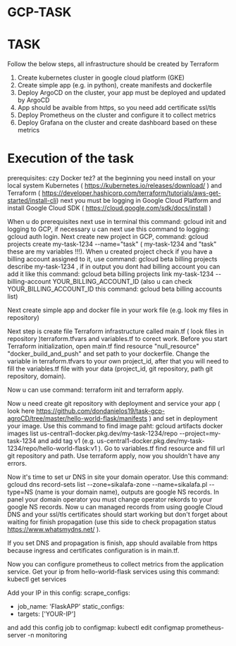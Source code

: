 # GCP-TASK
# TASK 
Follow the below steps, all infrastructure should be created by Terraform
1. Create kubernetes cluster in google cloud platform (GKE)
2. Create simple app (e.g. in python), create manifests and dockerfile
3. Deploy ArgoCD on the cluster, your app must be deployed and updated by ArgoCD
4. App should be avaible from https, so you need add certificate ssl/tls
5. Deploy Prometheus on the cluster and configure it to collect metrics
6. Deploy Grafana on the cluster and create dashboard based on these metrics
    
# Execution of the task

prerequisites: czy Docker też?
at the beginning you need install on your local system Kubernetes ( https://kubernetes.io/releases/download/ ) and Terraform ( https://developer.hashicorp.com/terraform/tutorials/aws-get-started/install-cli) next you must be logging in Google Cloud Platform and install Google Cloud SDK ( https://cloud.google.com/sdk/docs/install )


When u do prerequisites next use in terminal this command: gcloud init and logging to GCP, if necessary u can next use this command to logging: gcloud auth login. Next create new project in GCP, command: gcloud projects create my-task-1234 --name="task" ( my-task-1234 and "task" these are my variables !!!). When u created project check if you have a billing account assigned to it, use command: gcloud beta billing projects describe my-task-1234 , if in output you dont had billing account you can add it like this command: gcloud beta billing projects link my-task-1234 --billing-account YOUR_BILLING_ACCOUNT_ID  (also u can check YOUR_BILLING_ACCOUNT_ID this command: gcloud beta billing accounts list)

Next create simple app and docker file in your work file (e.g. look my files in repository)

Next step is create file Terraform infrastructure called main.tf ( look files in repository )terraform.tfvars and variables.tf to corect work. Before you start Terraform initialization, open main.tf find resource "null_resource" "docker_build_and_push" and set path to your dockerfile. Change the variable in terraform.tfvars to your own project_id, after that you will need to fill the variables.tf file with your data (project_id, git repository, path git repository, domain).

Now u can use command: terraform init and terraform apply. 

Now u need create git repository with deployment and service your app ( look here https://github.com/dondanielos19/task-gcp-agroCD/tree/master/hello-world-flask/manifests ) and set in deployment your image. Use this command to find image paht: gcloud artifacts docker images list us-central1-docker.pkg.dev/my-task-1234/repo --project=my-task-1234 and add tag v1 (e.g. us-central1-docker.pkg.dev/my-task-1234/repo/hello-world-flask:v1 ). Go to variables.tf find resource and fill url git repository and path. Use terraform apply, now you shouldn't have any errors. 

Now it's time to set ur DNS in site your domain operator. Use this command: gcloud dns record-sets list --zone=sikalafa-zone --name=sikalafa.pl --type=NS  (name is your domain name), outputs are google NS records. In panel your domain operator you must change operator rekords to your google NS records. Now u can managed records from using google Cloud DNS and your ssl/tls certificates should start working but don't forget about waiting for finish propagation (use this side to check propagation status https://www.whatsmydns.net/ ). 

If you set DNS and propagation is finish, app should available from https because ingress and certificates configuration is in main.tf.

Now you can configure prometheus to collect metrics from the application service. Get your ip from hello-world-flask services using this command: kubectl get services

Add your IP in this config:
scrape_configs:
- job_name: 'FlaskAPP'
static_configs:
- targets: ['YOUR-IP']

and add this config job to configmap: kubectl edit configmap prometheus-server -n monitoring 


